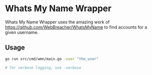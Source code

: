 # Whats My Name Wrapper

Whats My Name Wrapper uses the amazing work of https://github.com/WebBreacher/WhatsMyName to
find accounts for a given username.

## Usage

```bash
go run src/cmd/wmn/main.go -user "the_user"

# for verbose logging, use -verbose
```
